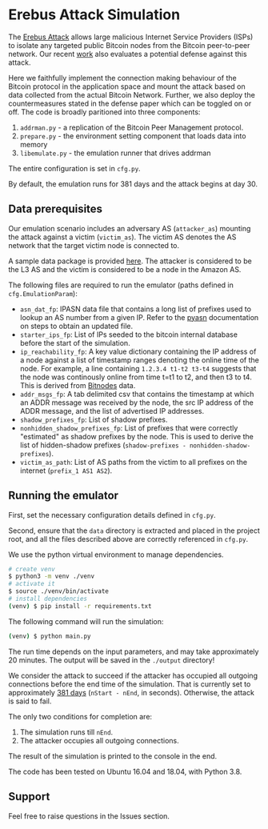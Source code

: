 # Erebus Attack Simulation
The [Erebus Attack](https://erebus-attack.comp.nus.edu.sg/) allows large malicious Internet Service Providers (ISPs) to isolate any targeted public Bitcoin nodes from the Bitcoin peer-to-peer network. Our recent [work](https://www.usenix.org/system/files/sec21fall-tran.pdf) also evaluates a potential defense against this attack.

Here we faithfully implement the connection making behaviour of the Bitcoin protocol in the application space and mount the attack based on data collected from the actual Bitcoin Network. Further, we also deploy the countermeasures stated in the defense paper which can be toggled on or off. The code is broadly paritioned into three components:
1. `addrman.py` - a replication of the Bitcoin Peer Management protocol.
2. `prepare.py` - the environment setting component that loads data into memory
2. `libemulate.py` - the emulation runner that drives addrman

The entire configuration is set in `cfg.py`.

By default, the emulation runs for 381 days and the attack begins at day 30.

## Data prerequisites
Our emulation scenario includes an adversary AS (`attacker_as`) mounting the attack against a victim (`victim_as`). The victim AS denotes the AS network that the target victim node is connected to.

A sample data package is provided [here](https://github.com/erebus-attack/Bitcoin-Emulator/releases/download/v0.1/data.tar.gz). The attacker is considered to be the L3 AS and the victim is considered to be a node in the Amazon AS.

The following files are required to run the emulator (paths defined in `cfg.EmulationParam`): 
- `asn_dat_fp`: IPASN data file that contains a long list of prefixes used to lookup an AS number from a given IP. Refer to the [pyasn](https://pypi.org/project/pyasn/) documentation on steps to obtain an updated file.
- `starter_ips_fp`: List of IPs seeded to the bitcoin internal database before the start of the simulation.
- `ip_reachability_fp`: A key value dictionary containing the IP address of a node against a list of timestamp ranges denoting the online time of the node. For example, a line containing `1.2.3.4 t1-t2 t3-t4` suggests that the node was continously online from time t=t1 to t2, and then t3 to t4. This is derived from [Bitnodes](https://bitnodes.io/) data.
- `addr_msgs_fp`: A tab delimited csv that contains the timestamp at which an ADDR message was received by the node, the src IP address of the ADDR message, and the list of advertised IP addresses.
- `shadow_prefixes_fp`: List of shadow prefixes.
- `nonhidden_shadow_prefixes_fp`: List of prefixes that were correctly "estimated" as shadow prefixes by the node. This is used to derive the list of hidden-shadow prefixes (`shadow-prefixes - nonhidden-shadow-prefixes`).
- `victim_as_path`: List of AS paths from the victim to all prefixes on the internet (`prefix_1 AS1 AS2`).

## Running the emulator
First, set the necessary configuration details defined in `cfg.py`. 

Second, ensure that the `data` directory is extracted and placed in the project root, and all the files described above are correctly referenced in `cfg.py`. 

We use the python virtual environment to manage dependencies.
```sh
# create venv
$ python3 -m venv ./venv
# activate it
$ source ./venv/bin/activate
# install dependencies
(venv) $ pip install -r requirements.txt
```

The following command will run the simulation:
```sh
(venv) $ python main.py
```

The run time depends on the input parameters, and may take approximately 20 minutes. The output will be saved in the `./output` directory!

We consider the attack to succeed if the attacker has occupied all outgoing connections before the end time of the simulation. That is currently set to approximately [381 days](https://github.com/erebus-attack/Bitcoin-Emulator/blob/eb1636bfd06c4185815535f6eaed58874e98af36/cfg.py#L71) (`nStart - nEnd`, in seconds). Otherwise, the attack is said to fail.

The only two conditions for completion are:
1. The simulation runs till `nEnd`.
2. The attacker occupies all outgoing connections.

The result of the simulation is printed to the console in the end.

The code has been tested on Ubuntu 16.04 and 18.04, with Python 3.8.

## Support
Feel free to raise questions in the Issues section.

